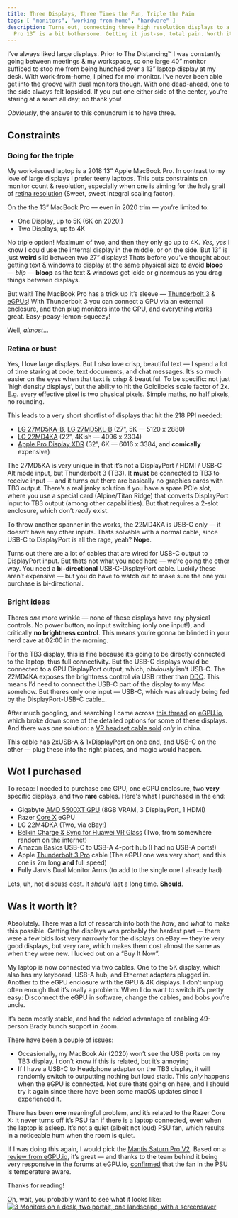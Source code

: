 ```yaml
---
title: Three Displays, Three Times the Fun, Triple the Pain
tags: [ "monitors", "working-from-home", "hardware" ]
description: Turns out, connecting three high resolution displays to a MacBook
  Pro 13” is a bit bothersome. Getting it just-so, total pain. Worth it.
---
```

I’ve always liked large displays. Prior to The Distancing™ I was constantly
going between meetings & my workspace, so one large 40” monitor sufficed to stop
me from being hunched over a 13” laptop display at my desk. With work-from-home,
I pined for mo’ monitor. I’ve never been able get into the groove with dual
monitors though. With one dead-ahead, one to the side always felt lopsided. If
you put one either side of the center, you’re staring at a seam all day; no
thank you!

_Obviously_, the answer to this conundrum is to have three.

## Constraints
### Going for the triple
My work-issued laptop is a 2018 13” Apple MacBook Pro. In contrast to my love of
large displays I prefer teeny laptops. This puts constraints on monitor count &
resolution, especially when one is aiming for the holy grail of [retina
resolution](https://en.wikipedia.org/wiki/Retina_display "Retina Display")
(Sweet, sweet integral scaling factor).

On the the 13” MacBook Pro — even in 2020 trim — you’re limited to:
- One Display, up to 5K (6K on 2020!)
- Two Displays, up to 4K

No triple option! Maximum of two, and then they only go up to 4K. _Yes, yes_ I
know I could use the internal display in the middle, or on the side. But 13” is
just **weird** slid between two 27” displays! Thats before you’ve thought about
getting text & windows to display at the same physical size to avoid **bloop** —
_blip_ — **bloop** as the text & windows get ickle or ginormous as you drag
things between displays.

But wait! The MacBook Pro has a trick up it’s sleeve — [Thunderbolt
3](https://en.m.wikipedia.org/wiki/Thunderbolt_(interface)#Thunderbolt_3
"Thunderbolt 3") &
[eGPUs](https://en.m.wikipedia.org/wiki/Graphics_processing_unit#External_GPU_(eGPU)
"eGPU")! With Thunderbolt 3 you can connect a GPU via an external enclosure, and
then plug monitors into the GPU, and everything works great.
Easy-peasy-lemon-squeezy!

Well, _almost_…

### Retina or bust
Yes, I love large displays. But I _also_ love crisp, beautiful text — I spend a
lot of time staring at code, text documents, and chat messages. It’s so much
easier on the eyes when that text is crisp & beautiful. To be specific: not just
‘high density displays’, but the ability to hit the Goldilocks scale factor of
2x. E.g. every effective pixel is two physical pixels. Simple maths, no half
pixels, no rounding.

This leads to a very short shortlist of displays that hit the 218 PPI needed:
- [LG
  27MD5KA-B](https://www.lg.com/us/monitors/lg-27MD5KA-B-5k-uhd-led-monitor),
  [LG 27MD5KL-B](https://www.lg.com/us/monitors/lg-27md5kl-b-5k-uhd-led-monitor)
  (27”, 5K — 5120 x 2880)
- [LG 22MD4KA](https://www.lg.com/us/monitors/lg-22MD4KA-B-4k-uhd-led-monitor)
  (22”, 4Kish — 4096 x 2304)
- [Apple Pro Display XDR](https://www.apple.com/pro-display-xdr/) (32”, 6K —
  6016 x 3384, and **comically** expensive)

The 27MD5KA is very unique in that it’s not a DisplayPort / HDMI / USB-C Alt
mode input, but Thunderbolt 3 (TB3). It **must** be connected to TB3 to receive
input — and it turns out there are basically no graphics cards with TB3 output.
There’s a real janky solution if you have a spare PCIe slot, where you use a
special card (Alpine/Titan Ridge) that converts DisplayPort input to TB3 output
(among other capabilities). But that requires a 2-slot enclosure, which don’t
*really* exist.

To throw another spanner in the works, the 22MD4KA is USB-C only — it doesn’t
have any other inputs. Thats solvable with a normal cable, since USB-C to
DisplayPort is all the rage, yeah? **Nope**.

Turns out there are a lot of cables that are wired for USB-C output to
DisplayPort input. But thats not what you need here — we’re going the other way.
You need a **bi-directional** USB-C-DisplayPort cable. Luckily these aren’t
expensive — but you do have to watch out to make sure the one you purchase is
bi-directional.

### Bright ideas
Theres _one_ more wrinkle — none of these displays have any physical controls.
No power button, no input switching (only one input!), and critically **no
brightness control**. This means you’re gonna be blinded in your nerd cave at
02:00 in the morning.

For the TB3 display, this is fine because it’s going to be directly connected to
the laptop, thus full connectivity. But the USB-C displays would be connected to
a GPU DisplayPort output, which, _obviously_ isn’t USB-C. The 22MD4KA exposes
the brightness control via USB rather than
[DDC](https://en.wikipedia.org/wiki/Display_Data_Channel). This means I’d need
to connect the USB-C part of the display to my Mac somehow. But theres only one
input — USB-C, which was already being fed by the DisplayPort-USB-C cable…

After much googling, and searching I came across [this
thread](https://egpu.io/forums/postid/79127/) on [eGPU.io](https://egpu.io),
which broke down some of the detailed options for some of these displays. And
there was _one_ solution: a [VR headset cable
sold](https://www.giztop.com/belkin-charge-and-sync-cable-for-huawei-vr-glass.html)
_only_ in china.

This cable has 2xUSB-A & 1xDisplayPort on one end, and USB-C on the other — plug
these into the right places, and magic would happen.

## Wot I purchased
To recap: I needed to purchase one GPU, one eGPU enclosure, two **very**
specific displays, and two **rare** cables. Here's what I purchased in the end:
- Gigabyte [AMD 5500XT
  GPU](https://www.amd.com/en/products/graphics/amd-radeon-rx-5500-xt) (8GB
  VRAM, 3 DisplayPort, 1 HDMI)
- Razer [Core
  X](https://www.razer.com/gaming-egpus/Razer-Core-X/RC21-01310100-R3U1) eGPU
- LG 22M4DKA (Two, via eBay!)
- [Belkin Charge & Sync for Huawei VR
  Glass](https://www.giztop.com/belkin-charge-and-sync-cable-for-huawei-vr-glass.html)
  (Two, from somewhere random on the internet)
- Amazon Basics USB-C to USB-A 4-port hub (I had no USB-A ports!)
- Apple [Thunderbolt 3 Pro](https://store.apple.com/xc/product/MWP32AM/A) cable
  (The eGPU one was very short, and this one is 2m long **and** full speed)
- Fully Jarvis Dual Monitor Arms (to add to the single one I already had)

Lets, uh, not discuss cost. It _should_ last a long time. **Should**.
## Was it worth it?
Absolutely. There was a lot of research into both the _how_, and _what_ to make
this possible. Getting the displays was probably the hardest part — there were a
few bids lost very narrowly for the displays on eBay — they’re very good
displays, but very rare, which makes them cost almost the same as when they were
new. I lucked out on a “Buy It Now”.

My laptop is now connected via two cables. One to the 5K display, which also has
my keyboard, USB-A hub, and Ethernet adapters plugged in. Another to the eGPU
enclosure with the GPU & 4K displays. I don’t unplug often enough that it’s
really a problem. When I do want to switch it’s pretty easy: Disconnect the eGPU
in software, change the cables, and bobs you’re uncle.

It’s been mostly stable, and had the added advantage of enabling 49-person Brady
bunch support in Zoom.

There have been a couple of issues:
- Occasionally, my MacBook Air (2020) won’t see the USB ports on my TB3 display.
  I don’t know if this is related, but it’s annoying
- If I have a USB-C to Headphone adapter on the TB3 display, it will randomly
  switch to outputting nothing but loud static. This _only_ happens when the
  eGPU is connected. Not sure thats going on here, and I should try it again
  since there have been some macOS updates since I experienced it.

There has been **one** meaningful problem, and it’s related to the Razer Core X:
It never turns off it’s PSU fan if there is a laptop connected, even when the
laptop is asleep. It’s not a quiet (albeit not loud) PSU fan, which results in a
noticeable hum when the room is quiet.

If I was doing this again, I would pick the [Mantis Saturn Pro
V2](https://mymantiz.com). Based on a [review from
eGPU.io](https://egpu.io/mantiz-saturn-pro-review-king-of-the-ring/), it’s great
— and thanks to the team behind it being very responsive in the forums at
eGPU.io,
[confirmed](https://egpu.io/forums/thunderbolt-enclosures/unboxing-mantiz-saturn-pro-thunderbolt-3-egpu-enclosure/paged/27/#post-86800)
that the fan in the PSU is temperature aware.

Thanks for reading!

Oh, wait, you probably want to see what it looks like: [![3 Monitors on a desk,
two portait, one landscape, with a
screensaver](/ruminations/assets/triple-monitor-desk-thumb.jpg)](/ruminations/assets/triple-monitor-desk.jpg)